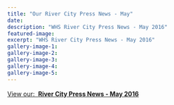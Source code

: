 ```yaml
---
title: "Our River City Press News - May"
date: 
description: "WHS River City Press News - May 2016"
featured-image: 
excerpt: "WHS River City Press News - May 2016"
gallery-image-1: 
gallery-image-2: 
gallery-image-3: 
gallery-image-4: 
gallery-image-5: 
---
```


<p><a style="line-height: 1.5;" href="http://c1940652.r52.cf0.rackcdn.com/579e7c1dff2a7c38fb000d94/Rivercity-Press-Newsletter---May-2016.pdf"><span>View our: &nbsp;<strong>River City Press News - May 2016</strong></span></a></p>


